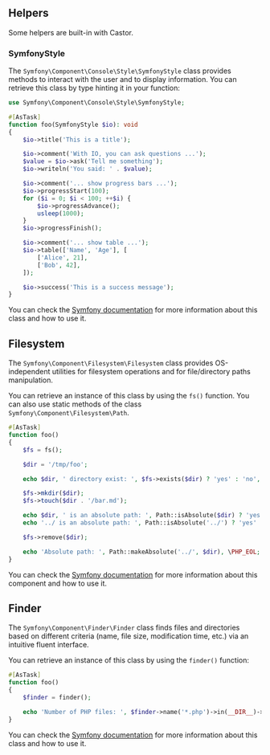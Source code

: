 ## Helpers

Some helpers are built-in with Castor.

### SymfonyStyle

The `Symfony\Component\Console\Style\SymfonyStyle` class provides methods to
interact with the user and to display information. You can retrieve this class
by type hinting it in your function:

```php
use Symfony\Component\Console\Style\SymfonyStyle;

#[AsTask]
function foo(SymfonyStyle $io): void
{
    $io->title('This is a title');

    $io->comment('With IO, you can ask questions ...');
    $value = $io->ask('Tell me something');
    $io->writeln('You said: ' . $value);

    $io->comment('... show progress bars ...');
    $io->progressStart(100);
    for ($i = 0; $i < 100; ++$i) {
        $io->progressAdvance();
        usleep(1000);
    }
    $io->progressFinish();

    $io->comment('... show table ...');
    $io->table(['Name', 'Age'], [
        ['Alice', 21],
        ['Bob', 42],
    ]);

    $io->success('This is a success message');
}
```

You can check
the [Symfony documentation](https://symfony.com/doc/current/console/style.html)
for more information about this class and how to use it.

## Filesystem

The `Symfony\Component\Filesystem\Filesystem` class provides OS-independent
utilities for filesystem operations and for file/directory paths manipulation.

You can retrieve an instance of this class by using the `fs()` function.
You can also use static methods of the class
`Symfony\Component\Filesystem\Path`.

```php
#[AsTask]
function foo()
{
    $fs = fs();

    $dir = '/tmp/foo';

    echo $dir, ' directory exist: ', $fs->exists($dir) ? 'yes' : 'no', \PHP_EOL;

    $fs->mkdir($dir);
    $fs->touch($dir . '/bar.md');

    echo $dir, ' is an absolute path: ', Path::isAbsolute($dir) ? 'yes' : 'no', \PHP_EOL;
    echo '../ is an absolute path: ', Path::isAbsolute('../') ? 'yes' : 'no', \PHP_EOL;

    $fs->remove($dir);

    echo 'Absolute path: ', Path::makeAbsolute('../', $dir), \PHP_EOL;
}
```

You can check
the [Symfony documentation](https://symfony.com/doc/current/components/filesystem.html)
for more information about this component and how to use it.

## Finder

The `Symfony\Component\Finder\Finder` class finds files and directories based
on different criteria (name, file size, modification time, etc.) via an
intuitive fluent interface.

You can retrieve an instance of this class by using the `finder()` function:

```php
#[AsTask]
function foo()
{
    $finder = finder();

    echo 'Number of PHP files: ', $finder->name('*.php')->in(__DIR__)->count(), \PHP_EOL;
}
```

You can check
the [Symfony documentation](https://symfony.com/doc/current/components/finder.html)
for more information about this class and how to use it.
